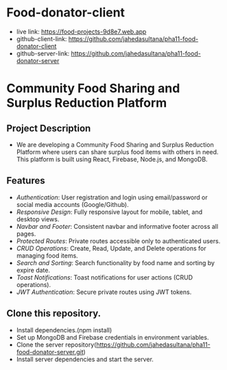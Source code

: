 # Food-donator-client

- live link: https://food-projects-9d8e7.web.app
- github-client-link: https://github.com/jahedasultana/pha11-food-donator-client
- github-server-link: https://github.com/jahedasultana/pha11-food-donator-server

# Community Food Sharing and Surplus Reduction Platform

## Project Description

- We are developing a Community Food Sharing and Surplus Reduction Platform where users can share surplus food items with others in need. This platform is built using React, Firebase, Node.js, and MongoDB.

## Features

- _Authentication_: User registration and login using email/password or social media accounts (Google/Github).
- _Responsive Design_: Fully responsive layout for mobile, tablet, and desktop views.
- _Navbar and Footer_: Consistent navbar and informative footer across all pages.
- _Protected Routes_: Private routes accessible only to authenticated users.
- _CRUD Operations_: Create, Read, Update, and Delete operations for managing food items.
- _Search and Sorting_: Search functionality by food name and sorting by expire date.
- _Toast Notifications_: Toast notifications for user actions (CRUD operations).
- _JWT Authentication_: Secure private routes using JWT tokens.

## Clone this repository.

- Install dependencies.(npm install)
- Set up MongoDB and Firebase credentials in environment variables.
- Clone the server repository(https://github.com/jahedasultana/pha11-food-donator-server.git)
- Install server dependencies and start the server.
